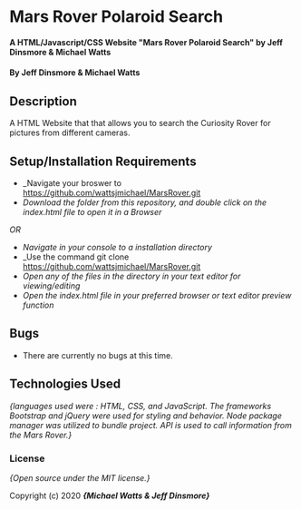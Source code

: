 # Mars Rover Polaroid Search

#### A HTML/Javascript/CSS Website "Mars Rover Polaroid Search" by Jeff Dinsmore & Michael Watts

#### By Jeff Dinsmore & Michael Watts

## Description

A HTML Website that that allows you to search the Curiosity Rover for pictures from different cameras.  

## Setup/Installation Requirements

* _Navigate your broswer to https://github.com/wattsjmichael/MarsRover.git
* _Download the folder from this repository, and double click on the index.html file to open it in a Browser_

_OR_

* _Navigate in your console to a installation directory_
* _Use the command git clone https://github.com/wattsjmichael/MarsRover.git
* _Open any of the files in the directory in your text editor for viewing/editing_
* _Open the index.html file in your preferred browser or text editor preview function_

## Bugs

* There are currently no bugs at this time.

## Technologies Used

_{languages used were : HTML, CSS, and JavaScript. The frameworks Bootstrap and jQuery were used for styling and behavior. Node package manager was utilized to bundle project. API is used to call information from the Mars Rover.}_

### License

*{Open source under the MIT license.}*

Copyright (c) 2020 **_{Michael Watts & Jeff Dinsmore}_**
